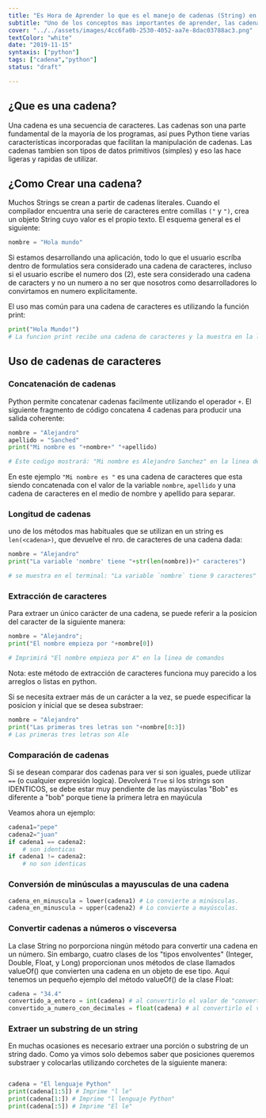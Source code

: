 ```yaml
---
title: "Es Hora de Aprender lo que es el manejo de cadenas (String) en Python"
subtitle: "Uno de los conceptos mas importantes de aprender, las cadenas de caracteres o 'strings' son esenciales para manejar texto, construir código dinámico y mucho más!"
cover: "../../assets/images/4cc6fa0b-2530-4052-aa7e-8dac03788ac3.png"
textColor: "white"
date: "2019-11-15"
syntaxis: ["python"]
tags: ["cadena","python"]
status: "draft"

---
```


## ¿Que es una cadena?

Una cadena es una secuencia de caracteres. Las cadenas son una parte fundamental de la mayoría de los programas, así pues Python tiene varias características incorporadas que facilitan la manipulación de cadenas. Las cadenas tambien son tipos de datos primitivos (simples) y eso las hace ligeras y rapidas de utilizar.

## ¿Como Crear una cadena?

Muchos Strings se crean a partir de cadenas literales. Cuando el compilador encuentra una serie de caracteres entre comillas `("` y `")`, crea un objeto String cuyo valor es el propio texto. El esquema general es el siguiente: 

```python
nombre = "Hola mundo"
```

Si estamos desarrollando una aplicación, todo lo que el usuario escríba dentro de formulatios sera considerado una cadena de caracteres, incluso si el usuario escribe el numero dos (2), este sera considerado una cadena de caracters y no un numero a no ser que nosotros como desarrolladores lo convirtamos en numero explicitamente.

El uso mas común para una cadena de caracteres es utilizando la función print:

```python
print("Hola Mundo!")
# La funcion print recibe una cadena de caracteres y la muestra en la linea de commandos / terminal del computador.
 ```

## Uso de cadenas de caracteres

### Concatenación de cadenas
Python permite concatenar cadenas facilmente utilizando el operador `+`. El siguiente fragmento de código concatena 4 cadenas para producir una salida coherente:

```python
nombre = "Alejandro"
apellido = "Sanched"
print("Mi nombre es "+nombre+" "+apellido)

# Este codigo mostrará: "Mi nombre es Alejandro Sanchez" en la linea de comandos
 ```

En este ejemplo `"Mi nombre es "` es una cadena de caracteres que esta siendo concatenada con el valor de la variable `nombre`, `apellido` y una cadena de caracteres en el medio de nombre y apellido para separar.

### Longitud de cadenas

uno de los métodos mas habituales que se utilizan en un string es `len(<cadena>)`, que devuelve el nro. de caracteres de una cadena dada:

```python
nombre = "Alejandro"
print("La variable 'nombre' tiene "+str(len(nombre))+" caracteres")

# se muestra en el terminal: "La variable `nombre` tiene 9 caracteres"
```


### Extracción de caracteres

Para extraer un único carácter de una cadena, se puede referir a la posicion del caracter de la siguiente manera:

```python
nombre = "Alejandro";
print("El nombre empieza por "+nombre[0])

# Imprimirá "El nombre empieza por A" en la linea de comandos
```

Nota: este método de extracción de caracteres funciona muy parecido a los arreglos o listas en python.

Si se necesita extraer más de un carácter a la vez, se puede especificar la posicion y inicial que se desea substraer:

```python
nombre = "Alejandro"
print("Las primeras tres letras son "+nombre[0:3])
# Las primeras tres letras son Ale
```

### Comparación de cadenas

Si se desean comparar dos cadenas para ver si son iguales, puede utilizar `==` (o cualquier expresión logica). Devolverá `True` si los strings son IDENTICOS, se debe estar muy pendiente de las mayúsculas "Bob" es diferente a "bob" porque tiene la primera letra en mayúcula

Veamos ahora un ejemplo:
```python
cadena1="pepe"
cadena2="juan"
if cadena1 == cadena2:
    # son identicas
if cadena1 != cadena2:
    # no son identicas
```

### Conversión de minúsculas a mayusculas de una cadena

```python
cadena_en_minuscula = lower(cadena1) # Lo convierte a minúsculas.
cadena_en_minuscula = upper(cadena2) # Lo convierte a mayúsculas.
```

### Convertir cadenas a números o visceversa

La clase String no porporciona ningún método para convertir una cadena en un número. Sin embargo, cuatro clases de los "tipos envolventes" (Integer, Double, Float, y Long) proporcionan unos métodos de clase llamados valueOf() que convierten una cadena en un objeto de ese tipo. Aquí tenemos un pequeño ejemplo del método valueOf() de la clase Float:

```python
cadena = "34.4"
convertido_a_entero = int(cadena) # al convertirlo el valor de "convertido_a_numero" sera 34 y no "34.4" (como string)
convertido_a_numero_con_decimales = float(cadena) # al convertirlo el valor de "convertido_a_numero" sera 34.4 y no "34.4" (como string)
```

### Extraer un substring de un string

En muchas ocasiones es necesario extraer una porción o substring de un string dado. Como ya vimos solo debemos saber que posiciones queremos substraer y colocarlas utilizando corchetes de la siguiente manera:

```python

cadena = "El lenguaje Python"
print(cadena[1:5]) # Imprime "l le"
print(cadena[1:]) # Imprime "l lenguaje Python"
print(cadena[:5]) # Imprime "El le"

```